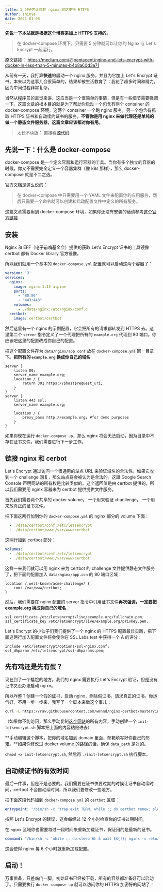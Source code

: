 ```yaml
---
title: 5 分钟内让你的 nginx 网站支持 HTTPS
author: shinya
date: 2021-01-08
---
```

**先说一下本站就是根据这个博客来加上 HTTPS 支持的。**

> 在 docker-compose 环境下，只需要 5 分钟就可以让你的 Nginx 与 Let's Encrypt 一起运行。

原文链接： <https://medium.com/@pentacent/nginx-and-lets-encrypt-with-docker-in-less-than-5-minutes-b4b8a60d3a71>

从前有一天，我打算**快速**的启动一个 nginx 服务，并且为它加上 Let's Encrypt 证书。本来以为这事儿会很简单的，结果却被生活教育了：我花了超多时间和精力，因为中间过程非常复杂。

当然从程序员的直觉来讲，这应当是一个很简单的事情，但是有一些细节需要强调一下。这篇文章的根本目的就是为了帮助你启动一个包含有两个 container 的 docker-compose 环境，这两个 container 一个跑 nginx 服务，另一个包含有抓取 HTTPS 证书和自动续约证书的服务。**不管你是用 nginx 来做代理还是单纯的做一个静态文件服务器，这篇文章应该都对你有用。**

> 太长不读版： 直接看[源代码](https://github.com/wmnnd/nginx-certbot)

## 先说一下：什么是 docker-compose

docker-compose 是一个定义容器和运行容器的工具。当你有多个独立的容器的时候，你又不需要完全定义一个容器集群（像 k8s 那样），那么 docker-compose 就是不二之选。

官方文档是这么说的：

> 在 docker-compose 中只需要用一个 YAML 文件来配置你的应用服务，然后只需要一个命令就可以创建和启动配置文件中定义的所有服务。

这篇文章需要用到 docker-compose 环境，如果你还没有安装的话请参考[这个官方链接](https://docs.docker.com/compose/install/#install-compose)

## 安装

Nginx 和 EFF（电子前哨基金会）提供的获取 Let's Encrypt 证书的工具镜像 certbot 都有 Docker library 官方镜像。

所以我们就用一个基本的 `docker-compose.yml` 配置就可以启动这两个容器了：

```yml
version: '3'
services:
  nginx:
    image: nginx:1.15-alpine
    ports:
      - "80:80"
      - "443:443"
    volumes:
      - ./data/nginx:/etc/nginx/conf.d
  certbot:
    image: certbot/certbot
```

然后这里有一个 nginx 的示例配置，它会把所有的请求都转发到 HTTPS 去。这里第二个 `server` 指令定义了一个代理把所有的 `example.org` 代理到 80 端口。你应该吧这里的配置改成你自己的配置。

把这个配置文件存为 `data/nginx/app.conf` 放在 `docker-compose.yml` 同一目录下。**把所有的 `example.org` 换成你自己的域名**

```config
server {
    listen 80;
    server_name example.org;
    location / {
        return 301 https://$host$request_uri;
    }    
}
server {
    listen 443 ssl;
    server_name example.org;
    
    location / {
        proxy_pass http://example.org; #for demo purposes
    }
}
```

如果你现在运行 `docker-compose up`，那么 nginx 将会无法启动，因为目录中不存在证书文件。我们需要进行下一步工作。

## 链接 nginx 和 cerbot

Let's Encrypt 通过访问一个很通用的站点 URL 来验证域名的合法性。如果它收到一个 challenge 回复，那么站点将会被认为是合法的。这跟 Google Search Console 声明网站的所有权是比较类似的。这个返回值是由 certbot 提供的，所以我们需要用 nginx 容器来为 certbot 提供提供文件服务。

首先我们需要两个共享的 docker volume， 一个用来验证 chanllenge， 一个用来放真正的证书文件。

把下面这两行加到你的 `docker-compose.yml`  的 nginx 部分的 volume 下面：

```yml
  - ./data/certbot/conf:/etc/letsencrypt
  - ./data/certbot/www:/var/www/certbot
```

这两行加到 certbot 部分：

```yml
volumes:
  - ./data/certbot/conf:/etc/letsencrypt
  - ./data/certbot/www:/var/www/certbot
```

这样一来我们就可以用 nginx 来为 certbot 的 challenge 文件提供静态文件服务了，把下面的配置加入 `data/nginx/app.con` 的 80 端口区域：

```config
location /.well-known/acme-challenge/ {
    root /var/www/certbot;
}
```

然后，我们需要在 nginx 配置的 server 指令中引用证书文件**再次强调，一定要把 example.org 换成你自己的域名**：

```config
ssl_certificate /etc/letsencrypt/live/example.org/fullchain.pem;
ssl_certificate_key /etc/letsencrypt/live/example.org/privkey.pem;
```

Let's Encrypt 的小伙子们我们提供了一个 nginx 的 HTTPS 配置最佳实践，把下面这两行加入配置文件将会使你在 SSL Labs test 中获得一个 A 的评分：

```config
include /etc/letsencrypt/options-ssl-nginx.conf;
ssl_dhparam /etc/letsencrypt/ssl-dhparams.pem;
```

## 先有鸡还是先有蛋？

现在到了一个尴尬的地方，我们的 nginx 需要执行 Let's Encrypt 验证，但是没有证书又没办法启动 ngixn。

所以咋整？创建一个假的证书，启动 nginx，删除假证书，请求真正的证书。你运气好，不用一步一步来，我写了一个脚本来做这个事儿：

```bash
curl -L https://raw.githubusercontent.com/wmnnd/nginx-certbot/master/init-letsencrypt.sh > init-letsencrypt.sh
```

（如果你不能访问，那么手动复制[这个网站](https://blog.weshinekx.cn/nginx-with-ssl/)的所有内容，手动创建一个 `init-letsencrypt.sh` 脚本把上面的内容粘贴进去）

**手动编辑这个脚本，把你的域名加到 domain 里面，邮箱填写好你自己的邮箱。**如果你修改过 docker volume 的路径的话，确保 `data_path` 是对的。

`chmod +x init-letsencrypt.sh`, 然后再 `./init-letsencrypt.sh` 执行脚本。

## 自动续证书的有效时间

最后一件事，但是不是必要的。我们需要在证书快要过期的时候让证书自动续时间，certbot 不会自动续时间，所以我们要修改一些地方。

把下面这段代码加到 `docker-compose.yml` 的 `certbot` 区域：

```yml
entrypoint: "/bin/sh -c 'trap exit TERM; while :; do certbot renew; sleep 12h & wait $${!}; done;'"
```

按照 Let's Encrypt 的建议，这会每经过 12 个小时检查你的证书过期时间。

在 `nginx` 区域你也需要每过一段时间来重新加载证书，保证用的是最新的证书。

```yml
command: "/bin/sh -c 'while :; do sleep 6h & wait $${!}; nginx -s reload; done & nginx -g \"daemon off;\"'"
```

这会使得 nginx 每 6 个小时就重新加载配置。

## 启动！

万事俱备，只差临门一脚。初始证书已经被下载，所有的容器都准备好可以启动了。只需要执行 `docker-compose up` 就可以访问你的 HTTPS 加密好的网站了！
